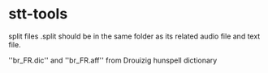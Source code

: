 # stt-tools

split files .split should be in the same folder as its related audio file and text file.


''br_FR.dic'' and ''br_FR.aff'' from Drouizig hunspell dictionary

